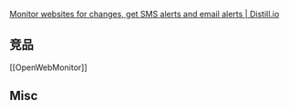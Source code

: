 


[Monitor websites for changes, get SMS alerts and email alerts | Distill.io](https://distill.io/)


## 竞品

[[OpenWebMonitor]]


## Misc


